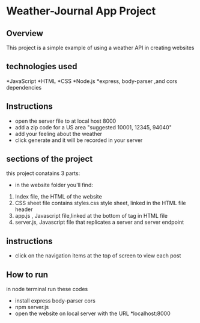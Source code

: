 # Weather-Journal App Project

## Overview
This project is a simple example of using a weather API in creating websites

## technologies used
*JavaScript
*HTML
*CSS
*Node.js
*express, body-parser ,and cors dependencies

## Instructions
* open the server file to at local host 8000
* add a zip code for a US area "suggested 10001, 12345, 94040"
* add your feeling about the weather
* click generate and it will be recorded in your server

## sections of the project
this project conatains 3 parts:
* in the website folder you'll find:
1. Index file, the HTML of the website
2. CSS sheet file contains styles.css style sheet, linked in the HTML file header
3. app.js , Javascript file,linked at the bottom of <Body> tag in HTML file
4. server.js, Javascript file that replicates a server and server endpoint

## instructions 
* click on the navigation items at the top of screen to view each post

## How to run
in node terminal run these codes
* install express body-parser cors
* npm server.js
* open the website on local server with the URL *localhost:8000

